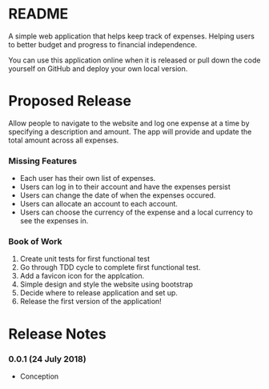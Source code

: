 README
======

A simple web application that helps keep track of expenses. Helping users to better budget and progress to financial independence.

You can use this application online when it is released or pull down the code yourself on GitHub and deploy your own local version.

Proposed Release
================

Allow people to navigate to the website and log one expense at a time by specifying a description and amount. The app will provide and update the total amount across all expenses.

### Missing Features
* Each user has their own list of expenses.
* Users can log in to their account and have the expenses persist
* Users can change the date of when the expenses occured.
* Users can allocate an account to each account.
* Users can choose the currency of the expense and a local currency to see the expenses in.

### Book of Work
1. Create unit tests for first functional test
2. Go through TDD cycle to complete first functional test.
3. Add a favicon icon for the applcation.
4. Simple design and style the website using bootstrap
5. Decide where to release application and set up.
6. Release the first version of the application!

Release Notes
=============

### 0.0.1 (24 July 2018)

* Conception

